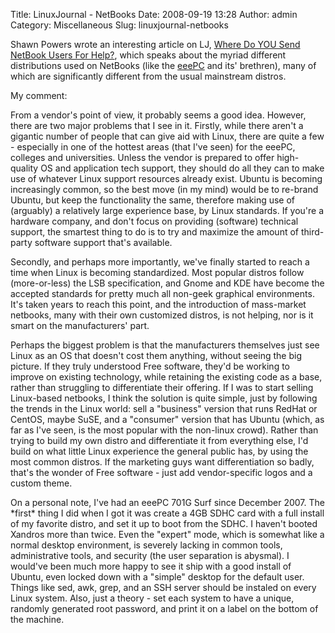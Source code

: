 Title: LinuxJournal - NetBooks
Date: 2008-09-19 13:28
Author: admin
Category: Miscellaneous
Slug: linuxjournal-netbooks

Shawn Powers wrote an interesting article on LJ, [Where Do YOU Send
NetBook Users For Help?][], which speaks about the myriad different
distributions used on NetBooks (like the [eeePC][] and its' brethren),
many of which are significantly different from the usual mainstream
distros.

My comment:

From a vendor's point of view, it probably seems a good idea. However,
there are two major problems that I see in it. Firstly, while there
aren't a gigantic number of people that can give aid with Linux, there
are quite a few - especially in one of the hottest areas (that I've
seen) for the eeePC, colleges and universities. Unless the vendor is
prepared to offer high-quality OS and application tech support, they
should do all they can to make use of whatever Linux support resources
already exist. Ubuntu is becoming increasingly common, so the best move
(in my mind) would be to re-brand Ubuntu, but keep the functionality the
same, therefore making use of (arguably) a relatively large experience
base, by Linux standards. If you're a hardware company, and don't focus
on providing (software) technical support, the smartest thing to do is
to try and maximize the amount of third-party software support that's
available.

Secondly, and perhaps more importantly, we've finally started to reach a
time when Linux is becoming standardized. Most popular distros follow
(more-or-less) the LSB specification, and Gnome and KDE have become the
accepted standards for pretty much all non-geek graphical environments.
It's taken years to reach this point, and the introduction of
mass-market netbooks, many with their own customized distros, is not
helping, nor is it smart on the manufacturers' part.

Perhaps the biggest problem is that the manufacturers themselves just
see Linux as an OS that doesn't cost them anything, without seeing the
big picture. If they truly understood Free software, they'd be working
to improve on existing technology, while retaining the existing code as
a base, rather than struggling to differentiate their offering. If I was
to start selling Linux-based netbooks, I think the solution is quite
simple, just by following the trends in the Linux world: sell a
"business" version that runs RedHat or CentOS, maybe SuSE, and a
"consumer" version that has Ubuntu (which, as far as I've seen, is the
most popular with the non-linux crowd). Rather than trying to build my
own distro and differentiate it from everything else, I'd build on what
little Linux experience the general public has, by using the most common
distros. If the marketing guys want differentiation so badly, that's the
wonder of Free software - just add vendor-specific logos and a custom
theme.

On a personal note, I've had an eeePC 701G Surf since December 2007. The
\*first\* thing I did when I got it was create a 4GB SDHC card with a
full install of my favorite distro, and set it up to boot from the SDHC.
I haven't booted Xandros more than twice. Even the "expert" mode, which
is somewhat like a normal desktop environment, is severely lacking in
common tools, administrative tools, and security (the user separation is
abysmal). I would've been much more happy to see it ship with a good
install of Ubuntu, even locked down with a "simple" desktop for the
default user. Things like sed, awk, grep, and an SSH server should be
instaled on every Linux system. Also, just a theory - set each system to
have a unique, randomly generated root password, and print it on a label
on the bottom of the machine.

  [Where Do YOU Send NetBook Users For Help?]: http://www.linuxjournal.com/content/where-do-you-send-netbook-users-help-0
  [eeePC]: http://eee.asus.com
